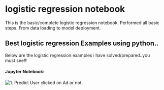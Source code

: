 # logistic regression notebook
 This is the basic/complete logistic regression notebook. Performed all basic steps. From data loading to model deployment.

## Best logistic regression Examples using python..

Below are the logistic regression examples i have solved/prepared..you must see!!!

#### Jupyter Notebook:
![1. Predict User clicked on Ad or not.](https://github.com/ShrikantUppin/2_logistic-regression-notebook/blob/main/clicked%20on%20Ad%20.ipynb)
